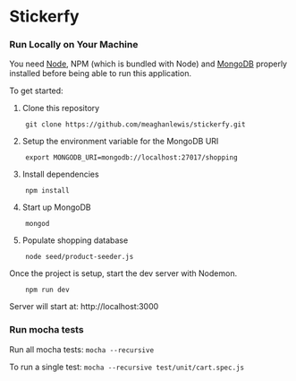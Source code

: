 # Stickerfy


### Run Locally on Your Machine
You need [Node](https://nodejs.org/en/download/), NPM (which is bundled with Node) and [MongoDB](https://docs.mongodb.com/manual/installation/) properly installed before being able to run this application.

To get started:
1. Clone this repository
``` shell
    git clone https://github.com/meaghanlewis/stickerfy.git
```
2. Setup the environment variable for the MongoDB URI
``` shell
    export MONGODB_URI=mongodb://localhost:27017/shopping
```
3. Install dependencies
``` shell
    npm install
```

4. Start up MongoDB
``` shell
    mongod
```

5. Populate shopping database
``` shell
    node seed/product-seeder.js
```
Once the project is setup, start the dev server with Nodemon.
``` shell
    npm run dev
```
Server will start at: http://localhost:3000

### Run mocha tests

Run all mocha tests: `mocha --recursive`

To run a single test: `mocha --recursive test/unit/cart.spec.js`
